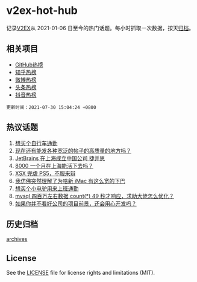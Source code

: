 # v2ex-hot-hub

 记录[V2EX](https://www.v2ex.com/)从 2021-01-06 日至今的热门话题。每小时抓取一次数据，按天[归档](archives)。
 
 ## 相关项目

- [GitHub热榜](https://github.com/lonnyzhang423/github-hot-hub)
- [知乎热榜](https://github.com/lonnyzhang423/zhihu-hot-hub)
- [微博热榜](https://github.com/lonnyzhang423/weibo-hot-hub)
- [头条热榜](https://github.com/lonnyzhang423/toutiao-hot-hub)
- [抖音热榜](https://github.com/lonnyzhang423/douyin-hot-hub)


 `更新时间：2021-07-30 15:04:24 +0800`

## 热议话题

1. [想买个自行车通勤](https://www.v2ex.com/t/792521)
1. [现在还有能发各种宽泛的帖子的高质量的地方吗？](https://www.v2ex.com/t/792537)
1. [JetBrains 在上海成立中国公司 捷并思](https://www.v2ex.com/t/792621)
1. [8000 一个月在上海能活下去吗？](https://www.v2ex.com/t/792633)
1. [XSX 完虐 PS5，不服来辩](https://www.v2ex.com/t/792661)
1. [我仿佛突然理解了为啥新 iMac 有这么宽的下巴](https://www.v2ex.com/t/792490)
1. [想买个小电驴用来上班通勤](https://www.v2ex.com/t/792600)
1. [mysql 四百万左右数据 count(*) 49 秒才响应，求助大佬怎么优化？](https://www.v2ex.com/t/792656)
1. [如果你并不看好公司的项目前景，还会用心开发吗？](https://www.v2ex.com/t/792611)

## 历史归档

[archives](archives)

## License

See the [LICENSE](LICENSE) file for license rights and limitations (MIT).
